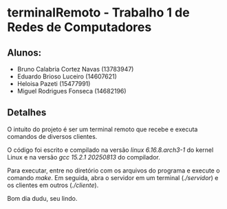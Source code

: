# terminalRemoto - Trabalho 1 de Redes de Computadores
## Alunos:
- Bruno Calabria Cortez Navas (13783947)
- Eduardo Brioso Luceiro (14607621)
- Heloisa Pazeti (15477991)
- Miguel Rodrigues Fonseca (14682196)

## Detalhes
O intuito do projeto é ser um terminal remoto que recebe e executa comandos de diversos clientes. 

O código foi escrito e compilado na versão _linux 6.16.8.arch3-1_ do kernel Linux e na versão _gcc 15.2.1 20250813_ do compilador.

Para executar, entre no diretório com os arquivos do programa e execute o comando _make_. Em seguida, abra o servidor em um terminal (_./servidor_) e os clientes em outros (_./cliente_).

Bom dia dudu, seu lindo.
